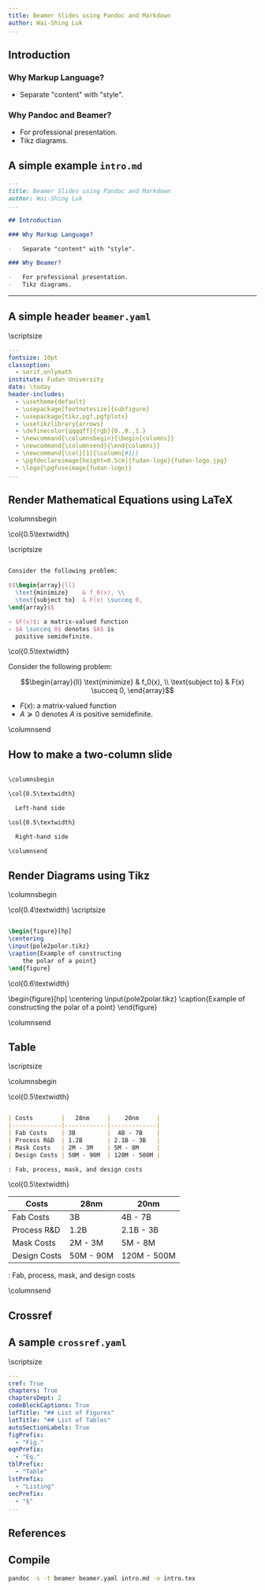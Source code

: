 ```yaml
---
title: Beamer Slides using Pandoc and Markdown
author: Wai-Shing Luk
...
```


## Introduction

### Why Markup Language?

-   Separate "content" with "style".

### Why Pandoc and Beamer?

-   For professional presentation.
-   Tikz diagrams.


## A simple example `intro.md`

```markdown
---
title: Beamer Slides using Pandoc and Markdown
author: Wai-Shing Luk
...

## Introduction

### Why Markup Language?

-   Separate "content" with "style".

### Why Beamer?

-   For professional presentation.
-   Tikz diagrams.

```


---

## A simple header `beamer.yaml`

\scriptsize

```yaml
---
fontsize: 10pt
classoption:
  - serif,onlymath
institute: Fudan University
date: \today
header-includes:
  - \usetheme{default}
  - \usepackage[footnotesize]{subfigure}
  - \usepackage{tikz,pgf,pgfplots}
  - \usetikzlibrary{arrows}
  - \definecolor{qqqqff}{rgb}{0.,0.,1.}
  - \newcommand{\columnsbegin}{\begin{columns}}
  - \newcommand{\columnsend}{\end{columns}}
  - \newcommand{\col}[1]{\column{#1}}
  - \pgfdeclareimage[height=0.5cm]{fudan-logo}{fudan-logo.jpg}
  - \logo{\pgfuseimage{fudan-logo}}
...
```


## Render Mathematical Equations using LaTeX


\columnsbegin

\col{0.5\textwidth}

\scriptsize

```latex

Consider the following problem:

$$\begin{array}{ll}
  \text{minimize}    & f_0(x), \\
  \text{subject to}  & F(x) \succeq 0,
\end{array}$$

- $F(x)$: a matrix-valued function
- $A \succeq 0$ denotes $A$ is
  positive semidefinite.

```

\col{0.5\textwidth}

Consider the following problem:

$$\begin{array}{ll}
  \text{minimize}    & f_0(x), \\
  \text{subject to}  & F(x) \succeq 0,
\end{array}$$

- $F(x)$: a matrix-valued function
- $A \succeq 0$ denotes $A$ is
  positive semidefinite.

\columnsend


## How to make a two-column slide

```markdown

\columnsbegin

\col{0.5\textwidth}

  Left-hand side

\col{0.5\textwidth}

  Right-hand side

\columnsend

```


## Render Diagrams using Tikz

\columnsbegin

\col{0.4\textwidth}
\scriptsize

```latex

\begin{figure}[hp]
\centering
\input{pole2polar.tikz}
\caption{Example of constructing
    the polar of a point}
\end{figure}

```

\col{0.6\textwidth}

\begin{figure}[hp]
\centering
\input{pole2polar.tikz}
\caption{Example of constructing
    the polar of a point}
\end{figure}

\columnsend

## Table

\scriptsize

\columnsbegin

\col{0.5\textwidth}

```markdown

| Costs        |   28nm     |    20nm     |
|--------------|------------|-------------|
| Fab Costs    | 3B         |  4B - 7B    |
| Process R&D  | 1.2B       | 2.1B - 3B   |
| Mask Costs   | 2M - 3M    | 5M - 8M     |
| Design Costs | 50M - 90M  | 120M - 500M |

: Fab, process, mask, and design costs

```

\col{0.5\textwidth}

| Costs        |   28nm     |    20nm     |
|--------------|------------|-------------|
| Fab Costs    | 3B         |  4B - 7B    |
| Process R&D  | 1.2B       | 2.1B - 3B   |
| Mask Costs   | 2M - 3M    | 5M - 8M     |
| Design Costs | 50M - 90M  | 120M - 500M |

: Fab, process, mask, and design costs

\columnsend


## Crossref

## A sample `crossref.yaml`

\scriptsize

```yaml
---
cref: True
chapters: True
chaptersDept: 2
codeBlockCaptions: True
lofTitle: "## List of Figures"
lotTitle: "## List of Tables"
autoSectionLabels: True
figPrefix:
  - "Fig."
eqnPrefix:
  - "Eq."
tblPrefix:
  - "Table"
lstPrefix:
  - "Listing"
secPrefix:
  - "§"
...
```

## References

## Compile

```bash
pandoc -s -t beamer beamer.yaml intro.md -o intro.tex
```